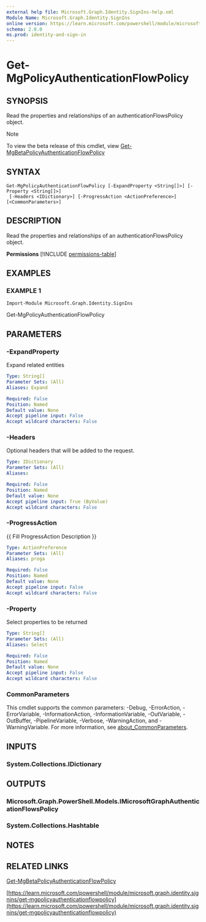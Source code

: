 ```yaml
---
external help file: Microsoft.Graph.Identity.SignIns-help.xml
Module Name: Microsoft.Graph.Identity.SignIns
online version: https://learn.microsoft.com/powershell/module/microsoft.graph.identity.signins/get-mgpolicyauthenticationflowpolicy
schema: 2.0.0
ms.prod: identity-and-sign-in
---
```


# Get-MgPolicyAuthenticationFlowPolicy

## SYNOPSIS
Read the properties and relationships of an authenticationFlowsPolicy object.

> [!NOTE]
> To view the beta release of this cmdlet, view [Get-MgBetaPolicyAuthenticationFlowPolicy](/powershell/module/Microsoft.Graph.Beta.Identity.SignIns/Get-MgBetaPolicyAuthenticationFlowPolicy?view=graph-powershell-beta)

## SYNTAX

```
Get-MgPolicyAuthenticationFlowPolicy [-ExpandProperty <String[]>] [-Property <String[]>]
 [-Headers <IDictionary>] [-ProgressAction <ActionPreference>] [<CommonParameters>]
```

## DESCRIPTION
Read the properties and relationships of an authenticationFlowsPolicy object.

**Permissions**
[!INCLUDE [permissions-table](~/../graphref/api-reference/v1.0/includes/permissions/authenticationflowspolicy-get-permissions.md)]

## EXAMPLES

### EXAMPLE 1
```
Import-Module Microsoft.Graph.Identity.SignIns
```

Get-MgPolicyAuthenticationFlowPolicy

## PARAMETERS

### -ExpandProperty
Expand related entities

```yaml
Type: String[]
Parameter Sets: (All)
Aliases: Expand

Required: False
Position: Named
Default value: None
Accept pipeline input: False
Accept wildcard characters: False
```

### -Headers
Optional headers that will be added to the request.

```yaml
Type: IDictionary
Parameter Sets: (All)
Aliases:

Required: False
Position: Named
Default value: None
Accept pipeline input: True (ByValue)
Accept wildcard characters: False
```

### -ProgressAction
{{ Fill ProgressAction Description }}

```yaml
Type: ActionPreference
Parameter Sets: (All)
Aliases: proga

Required: False
Position: Named
Default value: None
Accept pipeline input: False
Accept wildcard characters: False
```

### -Property
Select properties to be returned

```yaml
Type: String[]
Parameter Sets: (All)
Aliases: Select

Required: False
Position: Named
Default value: None
Accept pipeline input: False
Accept wildcard characters: False
```

### CommonParameters
This cmdlet supports the common parameters: -Debug, -ErrorAction, -ErrorVariable, -InformationAction, -InformationVariable, -OutVariable, -OutBuffer, -PipelineVariable, -Verbose, -WarningAction, and -WarningVariable. For more information, see [about_CommonParameters](http://go.microsoft.com/fwlink/?LinkID=113216).

## INPUTS

### System.Collections.IDictionary
## OUTPUTS

### Microsoft.Graph.PowerShell.Models.IMicrosoftGraphAuthenticationFlowsPolicy
### System.Collections.Hashtable
## NOTES

## RELATED LINKS
[Get-MgBetaPolicyAuthenticationFlowPolicy](/powershell/module/Microsoft.Graph.Beta.Identity.SignIns/Get-MgBetaPolicyAuthenticationFlowPolicy?view=graph-powershell-beta)

[https://learn.microsoft.com/powershell/module/microsoft.graph.identity.signins/get-mgpolicyauthenticationflowpolicy](https://learn.microsoft.com/powershell/module/microsoft.graph.identity.signins/get-mgpolicyauthenticationflowpolicy)




